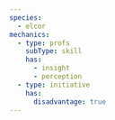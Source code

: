 ```yaml
---
species:
  - elcor
mechanics:
  - type: profs
    subType: skill
    has:
      - insight
      - perception
  - type: initiative
    has:
      disadvantage: true
---
```

